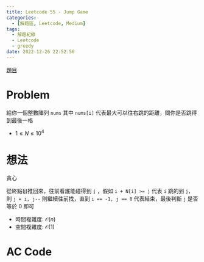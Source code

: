 ```yaml
---
title: Leetcode 55 - Jump Game
categories:
  - [解題區, Leetcode, Medium]
tags:
  - 解題紀錄
  - Leetcode
  - greedy
date: 2022-12-26 22:52:56
---
```


[題目](https://leetcode.com/problems/jump-game/)

# Problem

給你一個整數陣列 `nums` 其中 `nums[i]` 代表最大可以往右跳的距離，問你是否跳得到最後一格

- $1 \le N \le 10^4$

# 想法

貪心

從終點(j)推回來，往前看誰能碰得到 `j` ，假如 `i + N[i] >= j` 代表 `i` 跳的到 `j`，則 `j = i, j--`
則繼續往前找，直到 `i == -1, j == 0` 代表結束，最後判斷 `j` 是否等於 0 即可

- 時間複雜度: $\mathcal{O}(n)$
- 空間複雜度: $\mathcal{O}(1)$

# AC Code

<script src="https://emgithub.com/embed-v2.js?target=https%3A%2F%2Fgithub.com%2Froy4801%2Fsolved_problems%2Fblob%2Fmaster%2Fleetcode%2F55.cpp%23L17-L32&style=github&type=code&showBorder=on&showLineNumbers=on&showFileMeta=on&showFullPath=on&showCopy=on"></script>
